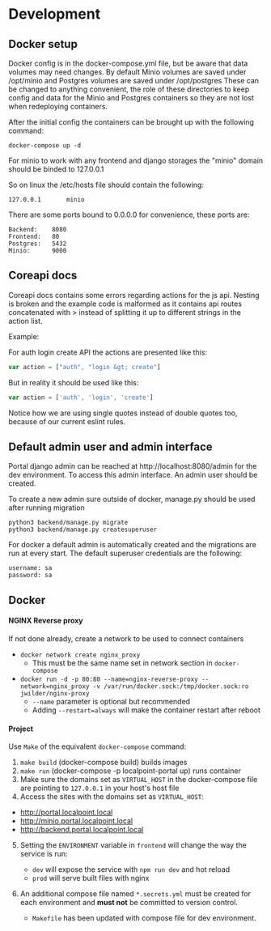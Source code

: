 # Development

## Docker setup

Docker config is in the docker-compose.yml file, but be aware that data volumes may need changes.
By default Minio volumes are saved under /opt/minio and Postgres volumes are saved under /opt/postgres
These can be changed to anything convenient, the role of these directories to keep config and data for the Minio and Postgres containers so they are not lost when redeploying containers.

After the initial config the containers can be brought up with the following command:

    docker-compose up -d

For minio to work with any frontend and django storages the "minio" domain should be binded to 127.0.0.1

So on linux the /etc/hosts file should contain the following:

    127.0.0.1       minio

There are some ports bound to 0.0.0.0 for convenience, these ports are:

    Backend:    8080
    Frontend:   80
    Postgres:   5432
    Minio:      9000


## Coreapi docs

Coreapi docs contains some errors regarding actions for the js api.
Nesting is broken and the example code is malformed as it contains api routes concatenated with &gt; instead of splitting it up to different strings in the action list.

Example:

For auth login create API the actions are presented like this:
```javascript
var action = ["auth", "login &gt; create"]
```

But in reality it should be used like this:
```javascript
var action = ['auth', 'login', 'create']
```

Notice how we are using single quotes instead of double quotes too, because of our current eslint rules.

## Default admin user and admin interface

Portal django admin can be reached at http://localhost:8080/admin for the dev environment.
To access this admin interface. An admin user should be created.

To create a new admin sure outside of docker, manage.py should be used after running migration

    python3 backend/manage.py migrate
    python3 backend/manage.py createsuperuser

For docker a default admin is automatically created and the migrations are run at every start.
The default superuser credentials are the following:

    username: sa
    password: sa

## Docker

#### NGINX Reverse proxy
If not done already, create a network to be used to connect containers

*  `docker network create nginx_proxy`
   *  This must be the same name set in network section in `docker-compose`
*  `docker run -d -p 80:80 --name=nginx-reverse-proxy --network=nginx_proxy -v /var/run/docker.sock:/tmp/docker.sock:ro jwilder/nginx-proxy`
   *  `--name` parameter is optional but recommended
   *  Adding `--restart=always` will make the container restart after reboot

#### Project
Use `Make` of the equivalent `docker-compose` command:
1.  `make build` (docker-compose build) builds images
2.  `make run` (docker-compose -p localpoint-portal up) runs container
3.  Make sure the domains set as `VIRTUAL_HOST` in the docker-compose file are pointing to `127.0.0.1` in your host's host file
4.  Access the sites with the domains set as `VIRTUAL_HOST`:
   *  http://portal.localpoint.local
   *  http://minio.portal.localpoint.local
   *  http://backend.portal.localpoint.local
5. Setting the `ENVIRONMENT` variable in `frontend` will change the way the service is run:
   *  `dev` will expose the service with `npm run dev` and hot reload
   *  `prod` will serve built files with nginx

6. An additional compose file named `*.secrets.yml` must be created for each environment and **must not** be committed to version control.
   *  `Makefile` has been updated with compose file for dev environment.